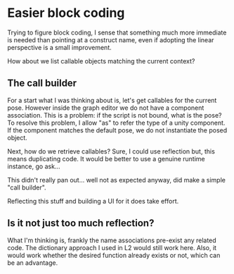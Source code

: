 # Easier block coding

Trying to figure block coding, I sense that something much more immediate is needed than pointing at a construct name, even if adopting the linear perspective is a small improvement.

How about we list callable objects matching the current context?

## The call builder

For a start what I was thinking about is, let's get callables for the current pose. However inside the graph editor we do not have a component association. This is a problem: if the script is not bound, what is the pose? To resolve this problem, I allow "as" to refer the type of a unity component. If the component matches the default pose, we do not instantiate the posed object.

Next, how do we retrieve callables? Sure, I could use reflection but, this means duplicating code. It would be better to use a genuine runtime instance, go ask...

This didn't really pan out... well not as expected anyway, did make a simple "call builder".

Reflecting this stuff and building a UI for it does take effort.

## Is it not just too much reflection?

What I'm thinking is, frankly the name associations pre-exist any related code. The dictionary approach I used in L2 would still work here. Also, it would work whether the desired function already exists or not, which can be an advantage.
